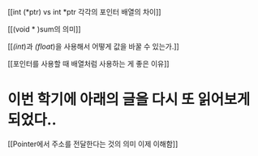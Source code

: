 
[[int (*ptr) vs int *ptr 각각의 포인터 배열의 차이]]

[[(void * )sum의 의미]]

[[*(int*)과 *(float*)을 사용해서 어떻게 값을 바꿀 수 있는가.]]

[[포인터를 사용할 때 배열처럼 사용하는 게 좋은 이유]]

# 이번 학기에 아래의 글을 다시 또 읽어보게 되었다..
[[Pointer에서 주소를 전달한다는 것의 의미 이제 이해함]]
